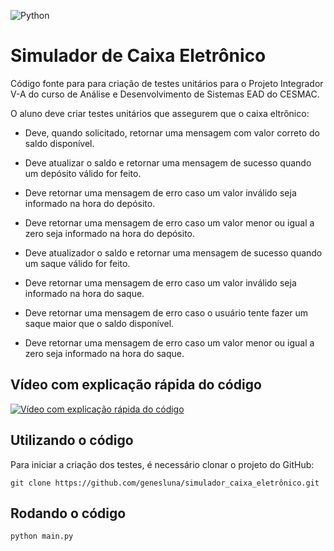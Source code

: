 ![Python](https://img.shields.io/badge/python-3670A0?style=for-the-badge&logo=python&logoColor=ffdd54)

# Simulador de Caixa Eletrônico

Código fonte para para criação de testes unitários para o Projeto Integrador V-A do curso de Análise e Desenvolvimento de Sistemas EAD do CESMAC.

O aluno deve criar testes unitários que assegurem que o caixa eltrônico:

- Deve, quando solicitado, retornar uma mensagem com valor correto do saldo disponível.

- Deve atualizar o saldo e retornar uma mensagem de sucesso quando um depósito válido for feito.

- Deve retornar uma mensagem de erro caso um valor inválido seja informado na hora do depósito.

- Deve retornar uma mensagem de erro caso um valor menor ou igual a zero seja informado na hora do depósito.

- Deve atualizador o saldo e retornar uma mensagem de sucesso quando um saque válido for feito.

- Deve retornar uma mensagem de erro caso um valor inválido seja informado na hora do saque.

- Deve retornar uma mensagem de erro caso o usuário tente fazer um saque maior que o saldo disponível.

- Deve retornar uma mensagem de erro caso um valor menor ou igual a zero seja informado na hora do saque.

## Vídeo com explicação rápida do código

[![Vídeo com explicação rápida do código](https://img.youtube.com/vi/72s4szR22mw/maxresdefault.jpg)](https://www.youtube.com/watch?v=72s4szR22mw)

## Utilizando o código

Para iniciar a criação dos testes, é necessário clonar o projeto do GitHub:

```shell
git clone https://github.com/genesluna/simulador_caixa_eletrônico.git
```

## Rodando o código

```shell
python main.py
```
